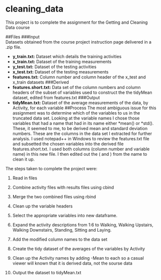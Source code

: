 cleaning_data
=============

This project is to complete the assignment for the Getting and Cleaning Data course 

##Files
###Input  
Datasets obtained from the course project instruction page delivered in a .zip file.
 - **y_train.txt:** Dataset which details the training activities
 - **x_train.txt:** Dataset of the training measurements
 - **y_test.txt:** Dataset of the testing activities
 - **x_test.txt:** Dataset of the testing measurements
 - **features.txt:** Column number and column header of the x_test and x_train datasets
###Derived
 - **features.short.txt:** Data set of the column numbers and column headers of the subset of variables used to construct the the tidyMean dataset, edited from features.txt
###Output
  - **tidyMean.txt:** Dataset of the average measurements of the data, by Activity, for each variable
##Process
The most ambiguous issue for this assignment was to determine which of the variables to us in the truncated data set. Looking at the variable names I chose those variables that had a name that had in its name either *mean() or *std(). These, it seemed to me, to be derived mean and standard deviation numbers. These are the columns in the data set I extracted for further analysis. I used notepad++ in Windows to review the features.txt file and subsetted the chosen variables into the derived file features.short.txt. I used both columns (column number and variable name) in this new file. I then edited out the ( and ) from the name to clean it up.

The steps taken to complete the project were:

1. Read in files

2. Combine activity files with results files using cbind

3. Merge the two combined files using rbind

4. Clean up the variable headers

5. Select the appropriate variables into new dataframe.

6. Expand the activity descriptions from 1:6 to Walking, Walking Upstairs, Walking Downstairs, Standing, Sitting and Laying.

7. Add the modified column names to the data set

8. Create the tidy dataset of the averages of the variables by Activity

9. Clean up the Activity names by adding -Mean to each so a casual viewer will known that it is derived data, not the sourse data

10. Output the dataset to tidyMean.txt
